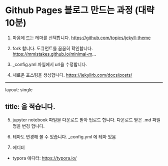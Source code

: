 # Github Pages 블로그 만드는 과정 (대략 10분)

1. 마음에 드는 테마를 선택합니다.
   https://github.com/topics/jekyll-theme

2. fork 합니다.
   도큐먼트를 꼼꼼히 확인합니다.
   https://mmistakes.github.io/minimal-m...

3. _config.yml 파일에서 url을 수정합니다.

4. 새로운 포스팅을 생성합니다.
   https://jekyllrb.com/docs/posts/
----
layout: single

title: 을 적습니다.
----
5. jupyter notebook 파일을 다운로드 받아 업로드 합니다.
   다운로드 받은 .md 파일 명을 변경 합니다.

6. 테마도 변경해 볼 수 있습니다.
   _config.yml 에 테마 있음

7. 에디터

- typora 에디터: https://typora.io/
